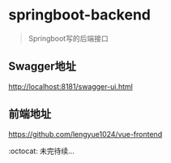 # springboot-backend
> Springboot写的后端接口

## Swagger地址
<http://localhost:8181/swagger-ui.html>

## 前端地址
<https://github.com/lengyue1024/vue-frontend>

[注]: 本项目为前后端分离架构，面向对象为初学者，仅仅用于测试和学习

:octocat: 未完待续...